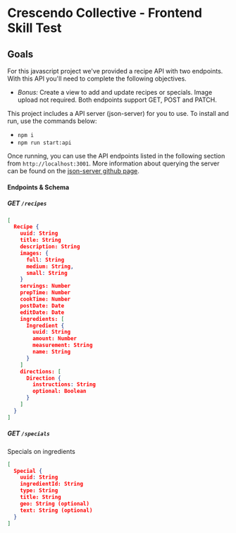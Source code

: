 # Crescendo Collective - Frontend Skill Test

## Goals

For this javascript project we've provided a recipe API with two endpoints. With this API you'll need to complete the following objectives.


- _Bonus:_ Create a view to add and update recipes or specials. Image upload not required. Both endpoints support GET, POST and PATCH.

This project includes a API server (json-server) for you to use. To install and run, use the commands below:

- `npm i`
- `npm run start:api`

Once running, you can use the API endpoints listed in the following section from `http://localhost:3001`. More information about querying the server can be found on the [json-server github page](https://github.com/typicode/json-server).

#### Endpoints & Schema

##### GET `/recipes`

```JSON
[
  Recipe {
    uuid: String
    title: String
    description: String
    images: {
      full: String
      medium: String,
      small: String
    }
    servings: Number
    prepTime: Number
    cookTime: Number
    postDate: Date
    editDate: Date
    ingredients: [
      Ingredient {
        uuid: String
        amount: Number
        measurement: String
        name: String
      }
    ]
    directions: [
      Direction {
        instructions: String
        optional: Boolean
      }
    ]
  }
]
```

##### GET `/specials`

Specials on ingredients

```json
[
  Special {
    uuid: String
    ingredientId: String
    type: String
    title: String
    geo: String (optional)
    text: String (optional)
  }
]
```
